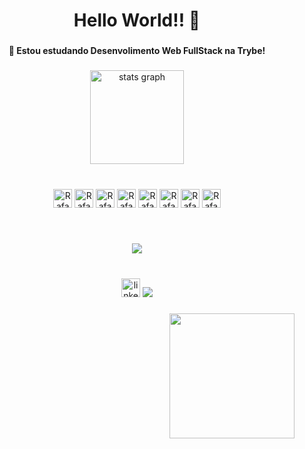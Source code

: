 <h1 align="center">Hello World!! 👋</h1>

###
<h4 align="center">🌱 Estou estudando Desenvolimento Web FullStack na Trybe!</h4>

###
<p align="left"></p>

###
<div align="center">
  <img src="https://github-readme-stats.vercel.app/api?hide_title=true&hide_rank=false&show_icons=true&include_all_commits=true&count_private=true&disable_animations=false&theme=onedark&locale=pt-br&hide_border=false&username=Rafael-Souza-97" height="150" alt="stats graph"  />
<!--   <img src="https://github-readme-stats.vercel.app/api/top-langs?locale=pt-br&hide_title=false&layout=compact&card_width=320&langs_count=12&theme=onedark&hide_border=false&username=Rafael-Souza-97" height="150" alt="languages graph"  /> -->
</div>
<br>

###
<p align="left"></p>

###
<div align="center">
  <img align="center" alt="Rafael-Js" height="30" src="https://img.shields.io/badge/JavaScript-F7DF1E?style=for-the-badge&logo=javascript&logoColor=black">
  <img align="center" alt="Rafael-HTML" height="30" src="https://img.shields.io/badge/HTML5-E34F26?style=for-the-badge&logo=html5&logoColor=white">
  <img align="center" alt="Rafael-CSS" height="30" src="https://img.shields.io/badge/CSS3-1572B6?style=for-the-badge&logo=css3&logoColor=white">
  <img align="center" alt="Rafael-Jest" height="30" src="https://img.shields.io/badge/Jest-323330?style=for-the-badge&logo=Jest&logoColor=white" />
  <img align="center" alt="Rafael-Bootstrap" height="30" src="https://img.shields.io/badge/Bootstrap-563D7C?style=for-the-badge&logo=bootstrap&logoColor=white"/>
  <img align="center" alt="Rafael-GIT" height="30" src="https://img.shields.io/badge/GIT-E44C30?style=for-the-badge&logo=git&logoColor=white" />
  <img align="center" alt="Rafael-GITHUB" height="30" src="https://img.shields.io/badge/GitHub-100000?style=for-the-badge&logo=github&logoColor=white" />   <img align="center" alt="Rafael-LINUX" height="30" src="https://img.shields.io/badge/Linux-FCC624?style=for-the-badge&logo=linux&logoColor=black" />
</div>
<br>
<br>

###
<p align="left"></p>

###
<div align="center">
  <img src="https://visitor-badge.laobi.icu/badge?page_id=Rafael-Souza-97.Rafael-Souza-97&"  />
</div>
<br>

###
<div align="center">
  <a href="https://www.linkedin.com/in/rafael-souza-280629236/" target="_blank"><img src="https://img.shields.io/static/v1?message=LinkedIn&logo=linkedin&label=&color=0077B5&logoColor=white&labelColor=&style=flat" height="30" alt="linkedin logo"  /></a>
  <a href="mailto:apsouza.rafael97@gmail.com"><img src="https://img.shields.io/badge/-Gmail-%23333?style=for-the-badge&logo=gmail&logoColor=white" target="_blank"></a>
</div>

###
<p align="left"></p>



###
<img align="right" height="200" src="https://c.tenor.com/rkY5QA5c3VAAAAAC/gato-digitando.gif"  />

<!-- <div align="center">
  
  ![Snake animation](https://github.com/Rafael-Souza-97/Rafael-Souza-97/blob/output/github-contribution-grid-snake.svg)
  
</div>
 -->
